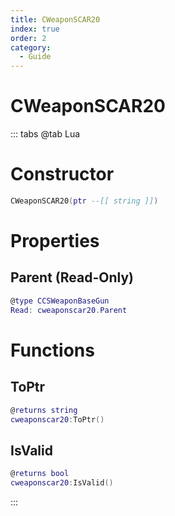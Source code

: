 ```yaml
---
title: CWeaponSCAR20
index: true
order: 2
category:
  - Guide
---
```


# CWeaponSCAR20

::: tabs
@tab Lua
# Constructor
```lua
CWeaponSCAR20(ptr --[[ string ]])
```
# Properties
## Parent (Read-Only)
```lua
@type CCSWeaponBaseGun
Read: cweaponscar20.Parent
```
# Functions
## ToPtr
```lua
@returns string
cweaponscar20:ToPtr()
```
## IsValid
```lua
@returns bool
cweaponscar20:IsValid()
```

:::